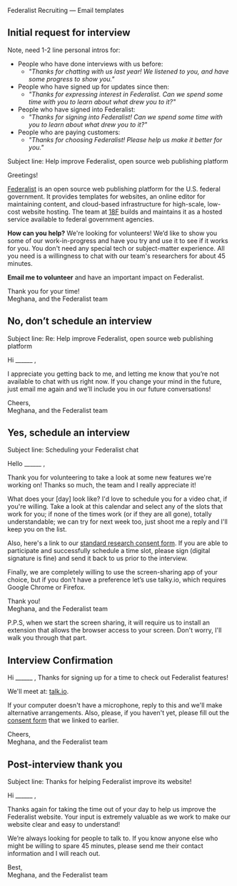 Federalist Recruiting — Email templates

## Initial request for interview  

Note, need 1-2 line personal intros for:  
* People who have done interviews with us before:  
  * *"Thanks for chatting with us last year! We listened to you, and have some progress to show you."*
* People who have signed up for updates since then:
  * *"Thanks for expressing interest in Federalist. Can we spend some time with you to learn about what drew you to it?"*
* People who have signed into Federalist:
  * *"Thanks for signing into Federalist! Can we spend some time with you to learn about what drew you to it?"*
* People who are paying customers:
  * *"Thanks for choosing Federalist! Please help us make it better for you."*

Subject line: Help improve Federalist, open source web publishing platform

Greetings!

[Federalist](https://federalist.18f.gov/) is an open source web publishing platform for the U.S. federal government. It provides templates for websites, an online editor for maintaining content, and cloud-based infrastructure for high-scale, low-cost website hosting. The team at [18F](18f.gsa.gov) builds and maintains it as a hosted service available to federal government agencies.

**How can you help?** We're looking for volunteers! We’d like to show you some of our work-in-progress and have you try and use it to see if it works for you. You don't need any special tech or subject-matter experience. All you need is a willingness to chat with our team's researchers for about 45 minutes.

**Email me to volunteer** and have an important impact on Federalist.

Thank you for your time!    
Meghana, and the Federalist team


##  No, don’t schedule an interview

Subject line: Re: Help improve Federalist, open source web publishing platform

Hi ______ ,

I appreciate you getting back to me, and letting me know that you’re not available to chat with us right now. If you change your mind in the future, just email me again and we'll include you in our future conversations!

Cheers,  
Meghana, and the Federalist team


## Yes, schedule an interview

Subject line: Scheduling your Federalist chat

Hello  ______ ,

Thank you for volunteering to take a look at some new features we're working on! Thanks so much, the team and I really appreciate it!

What does your [day] look like? I'd love to schedule you for a video chat, if you're willing. Take a look at this calendar and select any of the slots that work for you; if none of the times work (or if they are all gone), totally understandable; we can try for next week too, just shoot me a reply and I'll keep you on the list.

Also, here's a link to our [standard research consent form](https://github.com/18F/federalist-design/blob/master/research/Federalist_ResearchParticipantConsentForm.pdf). If you are able to participate and successfully schedule a time slot, please sign (digital signature is fine) and send it back to us prior to the interview.

Finally, we are completely willing to use the screen-sharing app of your choice, but if you don't have a preference let’s use talky.io, which requires Google Chrome or Firefox.

Thank you!  
Meghana, and the Federalist team

P.P.S, when we start the screen sharing, it will require us to install an extension that allows the browser access to your screen. Don't worry, I'll walk you through that part.


## Interview Confirmation

Hi  ______ , Thanks for signing up for a time to check out Federalist features!

We'll meet at:
[talk.io](https://talky.io/).

If your computer doesn't have a microphone, reply to this and we'll make alternative arrangements. Also, please, if you haven't yet, please fill out the [consent form](https://github.com/18F/federalist-design/blob/master/research/Federalist_ResearchParticipantConsentForm.pdfÂ) that we linked to earlier.

Cheers,  
Meghana, and the Federalist team


## Post-interview thank you

Subject line: Thanks for helping Federalist improve its website!

Hi ______ ,

Thanks again for taking the time out of your day to help us improve the Federalist website. Your input is extremely valuable as we work to make our website clear and easy to understand!

We’re always looking for people to talk to. If you know anyone else who might be willing to spare 45 minutes, please send me their contact information and I will reach out.

Best,  
Meghana, and the Federalist team
